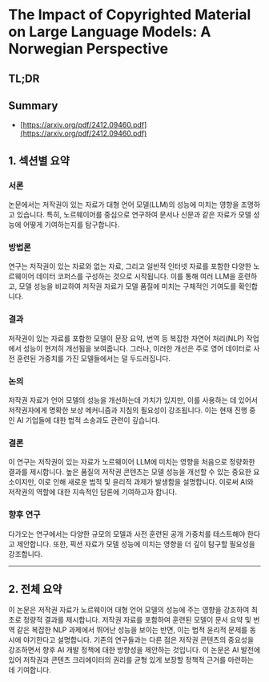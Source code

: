 # The Impact of Copyrighted Material on Large Language Models: A Norwegian Perspective
## TL;DR
## Summary
- [https://arxiv.org/pdf/2412.09460.pdf](https://arxiv.org/pdf/2412.09460.pdf)

## 1. 섹션별 요약

### 서론
논문에서는 저작권이 있는 자료가 대형 언어 모델(LLM)의 성능에 미치는 영향을 조명하고 있습니다. 특히, 노르웨이어를 중심으로 연구하여 문서나 신문과 같은 자료가 모델 성능에 어떻게 기여하는지를 탐구합니다.

### 방법론
연구는 저작권이 있는 자료와 없는 자료, 그리고 일반적 인터넷 자료를 포함한 다양한 노르웨이어 데이터 코퍼스를 구성하는 것으로 시작됩니다. 이를 통해 여러 LLM을 훈련하고, 모델 성능을 비교하여 저작권 자료가 모델 품질에 미치는 구체적인 기여도를 확인합니다.

### 결과
저작권이 있는 자료를 포함한 모델이 문장 요약, 번역 등 복잡한 자연어 처리(NLP) 작업에서 성능이 현저히 개선됨을 보여줍니다. 그러나, 이러한 개선은 주로 영어 데이터로 사전 훈련된 가중치를 가진 모델들에서는 덜 두드러집니다.

### 논의
저작권 자료가 언어 모델의 성능을 개선하는데 가치가 있지만, 이를 사용하는 데 있어서 저작권자에게 명확한 보상 메커니즘과 지침의 필요성이 강조됩니다. 이는 현재 진행 중인 AI 기업들에 대한 법적 소송과도 관련이 깊습니다.

### 결론
이 연구는 저작권이 있는 자료가 노르웨이어 LLM에 미치는 영향을 처음으로 정량화한 결과를 제시합니다. 높은 품질의 저작권 콘텐츠는 모델 성능을 개선할 수 있는 중요한 요소이지만, 이로 인해 새로운 법적 및 윤리적 과제가 발생함을 설명합니다. 이로써 AI와 저작권의 역할에 대한 지속적인 담론에 기여하고자 합니다.

### 향후 연구
다가오는 연구에서는 다양한 규모의 모델과 사전 훈련된 공개 가중치를 테스트해야 한다고 제안합니다. 또한, 픽션 자료가 모델 성능에 미치는 영향을 더 깊이 탐구할 필요성을 강조합니다.

---

## 2. 전체 요약

이 논문은 저작권 자료가 노르웨이어 대형 언어 모델의 성능에 주는 영향을 강조하여 최초로 정량적 결과를 제시합니다. 저작권 자료를 포함하여 훈련된 모델이 문서 요약 및 번역 같은 복잡한 NLP 과제에서 뛰어난 성능을 보이는 반면, 이는 법적 윤리적 문제를 동시에 야기한다고 설명합니다. 기존의 연구들과는 다른 점은 저작권 콘텐츠의 중요성을 강조하면서 향후 AI 개발 정책에 대한 방향성을 제안하는 것입니다. 이 논문은 AI 발전에 있어 저작권과 콘텐츠 크리에이터의 권리를 균형 있게 보장할 정책적 근거를 마련하는 데 기여합니다.